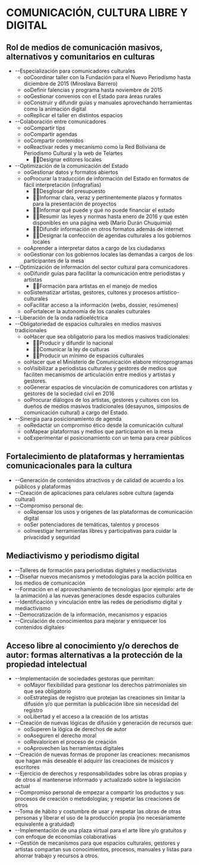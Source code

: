 # COMUNICACIÓN, CULTURA LIBRE Y DIGITAL

## Rol de medios de comunicación masivos, alternativos y comunitarios en culturas

- --Especialización para comunicadores culturales
  - ooCoordinar taller con la Fundación para el Nuevo Periodismo hasta diciembre de 2015 (Miroslava Barrero)
  - ooDefinir falencias y programa hasta noviembre de 2015
  - ooGestionar convenios con el Estado para áreas rurales
  - ooConstruir y difundir guías y manuales aprovechando herramientas como la animación digital
  - ooReplicar el taller en distintos espacios
- --Colaboración entre comunicadores
  - ooCompartir tips
  - ooCompartir agendas
  - ooCompartir contenidos
  - ooReactivar redes y mecanismo como la Red Boliviana de Periodismo Cultural y la web de Telartes
    - Designar editores locales
- --Optimización de la comunicación del Estado
  - ooGestionar datos y formatos abiertos
  - ooProcurar la traducción de información del Estado en formatos de fácil interpretación (infografías)
    - Desglosar del presupuesto
    - Informar clara, veraz y pertinentemente plazos y formatos para la presentación de proyectos
    - Informar qué puede y qué no puede financiar el estado
    - Resumir las leyes y normas hasta enero de 2016 y que estén disponibles en una página web (Mario Durán Chuquimia)
    - Difundir información en otros formatos además de internet
    - Designar la confección de agendas culturales a los gobiernos locales
  - ooAprender a interpretar datos a cargo de lxs ciudadanxs
  - ooGestionar con los gobiernos locales las demandas a cargos de los participantes de la mesa
- --Optimización de información del sector cultural para comunicadores
  - ooDifundir guías para facilitar la comunicación entre periodistas y artistas
    - Formación para artistas en el manejo de medios
  - ooSistematizar artistas, gestores, cultores y procesos artístico-culturales
  - ooFacilitar acceso a la información (webs, dossier, resúmenes)
  - ooFortalecer la autonomía de los canales culturales
- --Liberación de la onda radioeléctrica
- --Obligatoriedad de espacios culturales en medios masivos tradicionales
  - ooHacer que sea obligatorio para los medios masivos tradicionales:
    - Producir y difundir lo nacional
    - Comunicar la ley de culturas
    - Producir un mínimo de espacios culturales
  - ooHacer que el Ministerio de Comunicación elabore microprogramas
  - ooVisibilizar a periodistas culturales y gestores de medios que faciliten mecanismos de articulación entre medios y artistas y gestores.
  - ooGenerar espacios de vinculación de comunicadores con artistas y gestores de la sociedad civil en 2016
  - ooProcurar diálogos de los artistas, gestores y cultores con los dueños de medios masivos tradicionales (desayunos, simposios de comunicación cultural) a cargo del Estado.
- --Sinergia para posicionamiento de agenda
  - ooRedactar un compromiso ético desde la comunicación cultural
  - ooMapear plataformas y medios que participaron en la mesa
  - ooExperimentar el posicionamiento con un tema para crear públicos

## Fortalecimiento de plataformas y herramientas comunicacionales para la cultura

- --Generación de contenidos atractivos y de calidad de acuerdo a los públicos y plataformas
- --Creación de aplicaciones para celulares sobre cultura (agenda cultural)
- --Compromiso personal de:
  - ooRepensar los usos y orígenes de las plataformas de comunicación digital
  - ooSer potenciadores de temáticas, talentos y procesos
  - ooInvestigar herramientas libres y participativas para cuidar la privacidad y seguridad

## Mediactivismo y periodismo digital

- --Talleres de formación para periodistas digitales y mediactivistas
- --Diseñar nuevos mecanismos y metodologías para la acción política en los medios de comunicación
- --Formación en el aprovechamiento de tecnologías (por ejemplo: arte de la animación) a las nuevas generaciones desde espacios culturales
- --Identificación y vinculación entre las redes de periodismo digital y mediactivismo
- --Democratización de la información, mecanismos y espacios
- --Circulación de conocimientos para mejorar y enriquecer los contenidos digitales

## Acceso libre al conocimiento y/o derechos de autor: formas alternativas a la protección de la propiedad intelectual

- --Implementación de sociedades gestoras que permitan:
  - ooMayor flexibilidad para gestionar los derechos patrimoniales sin que sea obligatorio
  - ooEstrategias de registro que protejan las creaciones sin limitar la difusión y/o que permitan la publicación libre sin necesidad del registro
  - ooLibertad y el acceso a la creación de los artistas
- --Creación de nuevas lógicas de difusión y generación de recursos que:
  - ooSuperen la lógica de derechos de autor
  - ooAseguren el derecho moral
  - ooRevaloricen el proceso de creación
  - ooAprovechen las herramientas digitales
- --Creación de nuevas formas de proponer las creaciones: mecanismos que hagan más deseable el adquirir las creaciones de músicos y escritores
- --Ejercicio de derechos y responsabilidades sobre las obras propias y de otros al mantenerse informado y actualizado sobre la legislación actual
- --Compromiso personal de empezar a compartir los productos y sus procesos de creación o metodologías; y respetar las creaciones de otros
- --Toma de hábito y costumbre de usar y respetar las obras de otras personas y liberar el uso de la producción propia (no necesariamente equivalente a gratuidad)
- --Implementación de una plaza virtual para el arte libre y/o gratuitos y con enfoque de economías colaborativas
- --Gestión de mecanismos para que espacios culturales, gestores y artistas compartan sus conocimientos, procesos, manuales y listas para ahorrar trabajo y recursos a otros.
